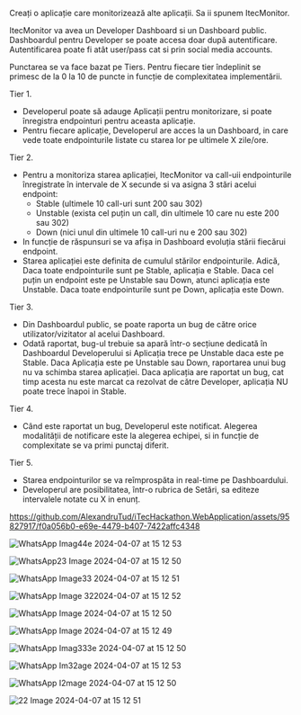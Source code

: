 Creați o aplicație care monitorizează alte aplicații. Sa ii spunem ItecMonitor.

ItecMonitor va avea un Developer Dashboard si un Dashboard public. Dashboardul pentru Developer se poate accesa doar după autentificare. 
Autentificarea poate fi atât user/pass cat si prin social media accounts.

Punctarea se va face bazat pe Tiers. Pentru fiecare tier îndeplinit se primesc de la 0 la 10 de puncte in funcție de complexitatea implementării. 

Tier 1.
* Developerul poate să adauge Aplicații pentru monitorizare, si poate înregistra endpointuri pentru aceasta aplicație. 
* Pentru fiecare aplicație, Developerul are acces la un Dashboard, in care vede toate endpointurile listate cu starea lor pe ultimele X zile/ore.

Tier 2. 
* Pentru a monitoriza starea aplicației, ItecMonitor va call-uii endpointurile înregistrate în intervale de X secunde si va asigna 3 stări acelui endpoint:
    - Stable (ultimele 10 call-uri sunt 200 sau 302)
    - Unstable (exista cel puțin un call, din ultimele 10 care nu este 200 sau 302)
    - Down (nici unul din ultimele 10 call-uri nu e 200 sau 302)
* In funcție de răspunsuri se va afișa in Dashboard evoluția stării fiecărui endpoint.
* Starea aplicației este definita de cumulul stărilor endpointurile. Adică, 
      Daca toate endpointurile sunt pe Stable, aplicația e Stable. 
      Daca cel puțin un endpoint este pe Unstable sau Down, atunci aplicația este Unstable. 
      Daca toate endpointurile sunt pe Down, aplicația este Down.

Tier 3.
* Din Dashboardul public, se poate raporta un bug de către orice utilizator/vizitator al acelui Dashboard.
* Odată raportat, bug-ul trebuie sa apară într-o secțiune dedicată în Dashboardul Developerului si Aplicația trece pe Unstable daca este pe Stable. Daca Aplicația este pe Unstable sau Down, raportarea unui bug nu va schimba starea aplicației. Daca aplicația are raportat un bug, cat timp acesta nu este marcat ca rezolvat de către Developer, aplicația NU poate trece înapoi in Stable.

Tier 4. 
* Când este raportat un bug, Developerul este notificat. Alegerea modalității de notificare este la alegerea echipei, si in funcție de complexitate se va primi punctaj diferit. 

Tier 5.
* Starea endpointurilor se va reîmprospăta in real-time pe Dashboardului.
* Developerul are posibilitatea, într-o rubrica de Setări, sa editeze intervalele notate cu X in enunț.



https://github.com/AlexandruTud/iTecHackathon.WebApplication/assets/95827917/f0a056b0-e69e-4479-b407-7422affc4348


  
![WhatsApp Imag44e 2024-04-07 at 15 12 53](https://github.com/AlexandruTud/iTecHackathon.WebApplication/assets/95827917/514d1a5e-0ed2-41b5-bc21-155fd6f2d2ec)

![WhatsApp23 Image 2024-04-07 at 15 12 50](https://github.com/AlexandruTud/iTecHackathon.WebApplication/assets/95827917/cae7c704-0b31-47b4-8124-1de57224b196)

![WhatsApp Image33 2024-04-07 at 15 12 51](https://github.com/AlexandruTud/iTecHackathon.WebApplication/assets/95827917/08010bab-4ce2-4ff3-8330-bdc6fd955938)

![WhatsApp Image 322024-04-07 at 15 12 52](https://github.com/AlexandruTud/iTecHackathon.WebApplication/assets/95827917/36bd30df-b280-4cfc-8c07-9a35d26d9fbf)

![WhatsApp Image 2024-04-07 at 15 12 50](https://github.com/AlexandruTud/iTecHackathon.WebApplication/assets/95827917/be9fdf18-6bd3-4957-b2dd-f1a533d2df9d)

![WhatsApp Image 2024-04-07 at 15 12 49](https://github.com/AlexandruTud/iTecHackathon.WebApplication/assets/95827917/4e88854f-e3a6-4d42-bd12-2bc47b3fd70a)

![WhatsApp Imag333e 2024-04-07 at 15 12 50](https://github.com/AlexandruTud/iTecHackathon.WebApplication/assets/95827917/a0688ee8-d762-4cdc-a563-5938dc223e94)

![WhatsApp Im32age 2024-04-07 at 15 12 53](https://github.com/AlexandruTud/iTecHackathon.WebApplication/assets/95827917/b797f7c6-2d07-4016-a56a-f539e1504121)

![WhatsApp I2mage 2024-04-07 at 15 12 50](https://github.com/AlexandruTud/iTecHackathon.WebApplication/assets/95827917/bee76b83-4c66-46b9-8342-7beee7eacc5f)

![22 Image 2024-04-07 at 15 12 51](https://github.com/AlexandruTud/iTecHackathon.WebApplication/assets/95827917/9190e94f-e7c4-4834-8fb7-e38de943aa2a)





